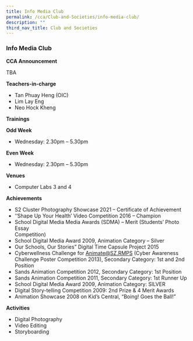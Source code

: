 ```yaml
---
title: Info Media Club
permalink: /cca/Club-and-Societies/info-media-club/
description: ""
third_nav_title: Club and Societies
---
```



### Info Media Club

**CCA Announcement**

TBA

**Teachers-in-charge**

*   Tan Phuay Heng (OIC)
*   Lim Lay Eng
*   Neo Hock Kheng

**Trainings**

**Odd Week**

*   Wednesday: 2.30pm – 5.30pm

**Even Week**

*   Wednesday: 2.30pm – 5.30pm

**Venues**

*   Computer Labs 3 and 4

**Achievements**

*   S2 Cluster Photography Showcase 2021 – Certificate of Achievement
*   ‘‘Shape Up Your Health’ Video Competition 2016 – Champion
*   School Digital Media Media Awards (SDMA) – Merit (Students’ Photo Essay  
    Competition)
*   School Digital Media Award 2009, Animation Category – Silver
*   Our Schools, Our Stories” Digital Time Capsule Project 2015
*   Cyberwellness Challenge for Animate@SZ.RMPS (Cyber Awareness Challenge Poster Competition 2013), Secondary Category: 1st and 2nd Position
*   Sands Animation Competition 2012, Secondary Category: 1st Position
*   Sands Animation Competition 2011, Secondary Category: 1st Runner Up
*   School Digital Media Award 2009, Animation Category: SILVER
*   Digital Story-telling Competition 2009: 2nd Prize & 4 Merit Awards
*   Animation Showcase 2008 on Kid’s Central, “Boing! Goes the Ball!”

**Activities**

*   Digital Photography
*   Video Editing
*   Storyboarding